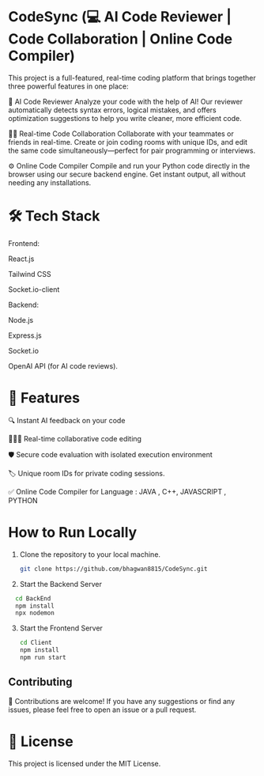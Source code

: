 # CodeSync (💻 AI Code Reviewer | Code Collaboration | Online Code Compiler)

This project is a full-featured, real-time coding platform that brings together three powerful features in one place:

🧠 AI Code Reviewer
Analyze your code with the help of AI! Our reviewer automatically detects syntax errors, logical mistakes, and offers optimization suggestions to help you write cleaner, more efficient code.

👨‍💻 Real-time Code Collaboration
Collaborate with your teammates or friends in real-time. Create or join coding rooms with unique IDs, and edit the same code simultaneously—perfect for pair programming or interviews.

⚙️ Online Code Compiler
Compile and run your Python code directly in the browser using our secure backend engine. Get instant output, all without needing any installations.



# 🛠️ Tech Stack
Frontend:

React.js

Tailwind CSS

Socket.io-client

Backend:

Node.js

Express.js

Socket.io


OpenAI API (for AI code reviews).

# 🚀 Features
🔍 Instant AI feedback on your code

🧑‍🤝‍🧑 Real-time collaborative code editing

🛡️ Secure code evaluation with isolated execution environment

🏷️ Unique room IDs for private coding sessions.

✅ Online Code Compiler for Language : JAVA , C++, JAVASCRIPT , PYTHON

# How to Run Locally


1. Clone the repository to your local machine.
    ```sh
    git clone https://github.com/bhagwan8815/CodeSync.git

    ```

2. Start the Backend Server

 ```sh
   cd BackEnd
   npm install
   npx nodemon

 ```

3. Start the Frontend Server

    ```sh
    cd Client
    npm install
    npm run start
 
    ```


## Contributing

 🙌 Contributions are welcome! If you have any suggestions or find any issues, please feel free to open an issue or a pull request.
 

 # 📄 License
This project is licensed under the MIT License.
